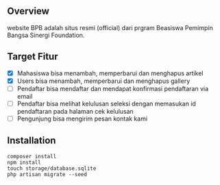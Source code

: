 ## Overview
website BPB adalah situs resmi (official) dari prgram Beasiswa Pemimpin Bangsa Sinergi Foundation.

## Target Fitur
* [x] Mahasiswa bisa menambah, memperbarui dan menghapus artikel
* [x] Users bisa menambah, memperbarui dan menghapus gallery
* [ ] Pendaftar bisa mendaftar dan mendapat konfirmasi pendaftaran via email
* [ ] Pendaftar bisa melihat kelulusan seleksi dengan memasukan id pendaftaran pada halaman cek kelulusan
* [ ] Pengunjung bisa mengirim pesan kontak kami

## Installation
```
composer install
npm install
touch storage/database.sqlite
php artisan migrate --seed
```
